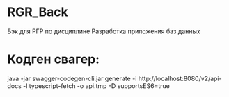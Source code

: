 # RGR_Back
Бэк для РГР по дисциплине Разработка приложения баз данных
# Кодген свагер:
java -jar swagger-codegen-cli.jar generate -i http://localhost:8080/v2/api-docs -l typescript-fetch -o api.tmp -D supportsES6=true
